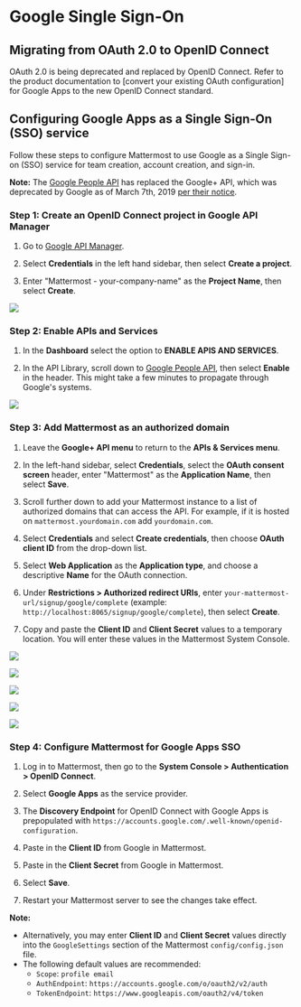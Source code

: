 # Google Single Sign-On

## Migrating from OAuth 2.0 to OpenID Connect

OAuth 2.0 is being deprecated and replaced by OpenID Connect. Refer to the product documentation to [convert your existing OAuth configuration] for Google Apps to the new OpenID Connect standard.

## Configuring Google Apps as a Single Sign-On (SSO) service

Follow these steps to configure Mattermost to use Google as a Single Sign-on (SSO) service for team creation, account creation, and sign-in.

**Note:** The [Google People API](https://developers.google.com/people) has replaced the Google+ API, which was deprecated by Google as of March 7th, 2019 [per their notice](https://developers.google.com/+/api-shutdown).

### Step 1: Create an OpenID Connect project in Google API Manager

1. Go to [Google API Manager](https://console.developers.google.com).

2. Select **Credentials** in the left hand sidebar, then select **Create a project**.

3. Enter "Mattermost - your-company-name" as the **Project Name**, then select **Create**.

![](../../../source/images/google_1_credentials.png)

### Step 2: Enable APIs and Services

1. In the **Dashboard** select the option to **ENABLE APIS AND SERVICES**.

2. In the API Library, scroll down to [Google People API](https://console.developers.google.com/apis/api/plus/overview), then select **Enable** in the header. This might take a few minutes to propagate through Google's systems.

![](../../../source/images/google_enable_api.png)

### Step 3: Add Mattermost as an authorized domain

1. Leave the **Google+ API menu** to return to the **APIs & Services menu**. 

2. In the left-hand sidebar, select **Credentials**, select the **OAuth consent screen** header, enter "Mattermost" as the **Application Name**, then select **Save**.

3. Scroll further down to add your Mattermost instance to a list of authorized domains that can access the API. For example, if it is hosted on `mattermost.yourdomain.com` add `yourdomain.com`.

4. Select **Credentials** and select **Create credentials**, then choose **OAuth client ID** from the drop-down list.

5. Select **Web Application** as the **Application type**, and choose a descriptive **Name** for the OAuth connection.

6. Under **Restrictions > Authorized redirect URIs**, enter `your-mattermost-url/signup/google/complete` (example: `http://localhost:8065/signup/google/complete`), then select **Create**.

7. Copy and paste the **Client ID** and **Client Secret** values to a temporary location. You will enter these values in the Mattermost System Console.

![](../../../source/images/google_3_oauth_consent_screen.png)

![](../../../source/images/google_authorised_domains.png)

![](../../../source/images/google_3_oauth_client_id.png)

![](../../../source/images/google_4_web_app.png)

![](../../../source/images/google_5_client_id_secret.PNG)

### Step 4: Configure Mattermost for Google Apps SSO

1. Log in to Mattermost, then go to the **System Console > Authentication > OpenID Connect**.

2. Select **Google Apps** as the service provider.

3. The **Discovery Endpoint** for OpenID Connect with Google Apps is prepopulated with ``https://accounts.google.com/.well-known/openid-configuration``.

3. Paste in the **Client ID** from Google in Mattermost.

3. Paste in the **Client Secret** from Google in Mattermost.

4. Select **Save**.

5. Restart your Mattermost server to see the changes take effect.

**Note:**
- Alternatively, you may enter **Client ID** and **Client Secret** values directly into the `GoogleSettings` section of the Mattermost `config/config.json` file.
- The following default values are recommended:
    - `Scope`: `profile email`
    - `AuthEndpoint`: `https://accounts.google.com/o/oauth2/v2/auth`
    - `TokenEndpoint`: `https://www.googleapis.com/oauth2/v4/token`

